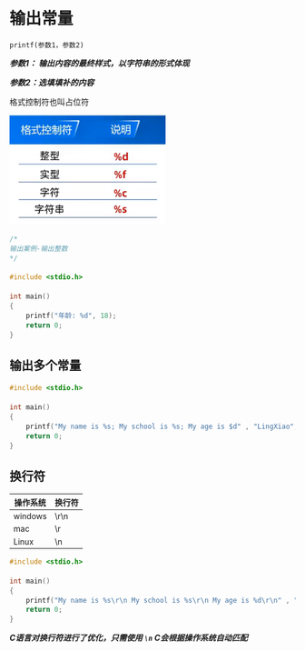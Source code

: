 # 输出常量

`printf(参数1，参数2)`

***参数1： 输出内容的最终样式，以字符串的形式体现***

***参数2：选填填补的内容***

格式控制符也叫占位符

![格式控制符](assets/image-20241109124836122.png)

```c
/*
输出案例-输出整数
*/

#include <stdio.h>

int main()
{
    printf("年龄: %d", 18);
    return 0;
}
```

## 输出多个常量

```c
#include <stdio.h>

int main()
{
    printf("My name is %s; My school is %s; My age is $d" , "LingXiao", "QuXian High School", 18);
    return 0;
}
```

## 换行符

| 操作系统 | 换行符 |
| -------- | ------ |
| windows  | \r\n   |
| mac      | \r     |
| Linux    | \n     |

```c
#include <stdio.h>

int main()
{
    printf("My name is %s\r\n My school is %s\r\n My age is %d\r\n" , "LingXiao", "QuXian High School", 18);
    return 0;
}
```

***C语言对换行符进行了优化，只需使用 `\n` C会根据操作系统自动匹配***
